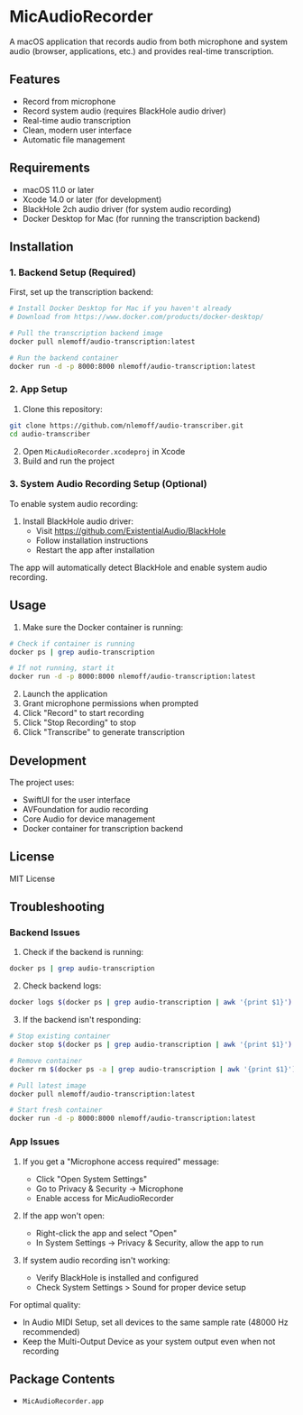 # MicAudioRecorder

A macOS application that records audio from both microphone and system audio (browser, applications, etc.) and provides real-time transcription.

## Features

- Record from microphone
- Record system audio (requires BlackHole audio driver)
- Real-time audio transcription
- Clean, modern user interface
- Automatic file management

## Requirements

- macOS 11.0 or later
- Xcode 14.0 or later (for development)
- BlackHole 2ch audio driver (for system audio recording)
- Docker Desktop for Mac (for running the transcription backend)

## Installation

### 1. Backend Setup (Required)

First, set up the transcription backend:

```bash
# Install Docker Desktop for Mac if you haven't already
# Download from https://www.docker.com/products/docker-desktop/

# Pull the transcription backend image
docker pull nlemoff/audio-transcription:latest

# Run the backend container
docker run -d -p 8000:8000 nlemoff/audio-transcription:latest
```

### 2. App Setup

1. Clone this repository:
```bash
git clone https://github.com/nlemoff/audio-transcriber.git
cd audio-transcriber
```

2. Open `MicAudioRecorder.xcodeproj` in Xcode
3. Build and run the project

### 3. System Audio Recording Setup (Optional)

To enable system audio recording:

1. Install BlackHole audio driver:
   - Visit https://github.com/ExistentialAudio/BlackHole
   - Follow installation instructions
   - Restart the app after installation

The app will automatically detect BlackHole and enable system audio recording.

## Usage

1. Make sure the Docker container is running:
```bash
# Check if container is running
docker ps | grep audio-transcription

# If not running, start it
docker run -d -p 8000:8000 nlemoff/audio-transcription:latest
```

2. Launch the application
3. Grant microphone permissions when prompted
4. Click "Record" to start recording
5. Click "Stop Recording" to stop
6. Click "Transcribe" to generate transcription

## Development

The project uses:
- SwiftUI for the user interface
- AVFoundation for audio recording
- Core Audio for device management
- Docker container for transcription backend

## License

MIT License

## Troubleshooting

### Backend Issues

1. Check if the backend is running:
```bash
docker ps | grep audio-transcription
```

2. Check backend logs:
```bash
docker logs $(docker ps | grep audio-transcription | awk '{print $1}')
```

3. If the backend isn't responding:
```bash
# Stop existing container
docker stop $(docker ps | grep audio-transcription | awk '{print $1}')

# Remove container
docker rm $(docker ps -a | grep audio-transcription | awk '{print $1}')

# Pull latest image
docker pull nlemoff/audio-transcription:latest

# Start fresh container
docker run -d -p 8000:8000 nlemoff/audio-transcription:latest
```

### App Issues

1. If you get a "Microphone access required" message:
   - Click "Open System Settings"
   - Go to Privacy & Security -> Microphone
   - Enable access for MicAudioRecorder

2. If the app won't open:
   - Right-click the app and select "Open"
   - In System Settings -> Privacy & Security, allow the app to run

3. If system audio recording isn't working:
   - Verify BlackHole is installed and configured
   - Check System Settings > Sound for proper device setup

For optimal quality:
- In Audio MIDI Setup, set all devices to the same sample rate (48000 Hz recommended)
- Keep the Multi-Output Device as your system output even when not recording

## Package Contents

- `MicAudioRecorder.app`